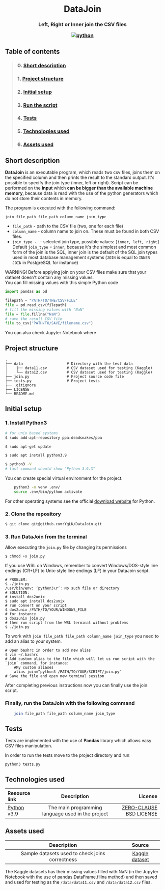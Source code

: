 <h1 align="center">  DataJoin

<h3 align="center">  Left, Right or Inner join the CSV files


[![python](https://img.shields.io/badge/language-python-%23306998)](https://www.python.org/)

## Table of contents  

> ### 0. [Short description](#description)
> ### 1. [Project structure](#project-structure)
> ### 2. [Initial setup](#initial-setup)
> ### 3. [Run the script](#run-the-script)
> ### 4. [Tests]("#tests"")
> ### 5. [Technologies used](#technologies-used) 
> ### 6. [Assets used](#assets-used) 



## Short description  <a name="description"></a>

**DataJoin** is an executable program, which reads two csv files, joins them on the specified column and then prints 
the result to the standard output.  It's possible to specify the join type (inner, left or right). 
Script can be performed on the **input** which **can be bigger than the available machine memory**, 
because data is read with the use of the python generators which do not store their contents in memory.

The program is executed with the following command: 
```shell
join file_path file_path column_name join_type
```
 
* `file_path` - path to the CSV file (two, one for each file)
* `column_name` - column name to join on. These must be found in both CSV files.
* `join_type - ` - selected join type, possible values: `[inner, left, right]` <br>
Default `join_type` = `inner`, because it's  the simplest and most common form of 
the join is the SQL, inner join is the default of the SQL join types used in most database management systems (`JOIN` is equal to `INNER JOIN` in PostgreSQL for instance)

WARNING! Before applying join on your CSV files make sure that your dataset doesn't 
contain any missing values. <br>
You can fill missing values with this simple Python code
```python
import pandas as pd

filepath = "PATH/TO/THE/CSV/FILE"
file = pd.read_csv(filepath)
# fill the missing values with "NaN"
file = file.fillna("NaN")
# save the result CSV file
file.to_csv("PATH/TO/SAVE/filename.csv")
```
You can also check Jupyter Notebook where 


## Project structure  <a name="project-structure"></a>

    .
    ├── data                    # Directory with the test data
    │    ├── data11.csv         # CSV dataset used for testing (Kaggle)
    │    └── data12.csv         # CSV dataset used for testing (Kaggle)
    ├── join.py                 # Project source code file
    ├── tests.py                # Project tests
    ├── .gitignore              
    ├── LICENSE
    └── README.md


## Initial setup  <a name="initial-setup"></a>

### 1. Install Python3 

```sh
# for unix based systems
$ sudo add-apt-repository ppa:deadsnakes/ppa

$ sudo apt-get update

$ sudo apt install python3.9

$ python3 -V
# last command should show "Python 3.9.X"
```

You can create special virtual environment for the project.
```sh
    python3 -m venv .env/
    source .env/bin/python activate
```
For other operating systems see the official [download website](https://www.python.org/downloads/release/python-3810/) for Python.

### 2. Clone the repository
```sh
$ git clone git@github.com:YgLK/DataJoin.git
```

### 3. Run DataJoin from the terminal 
Allow executing the `join.py` file by changing its permissions
```shell
$ chmod +x join.py
```

If you use WSL on Windows, remember to convert Windows/DOS-style line endings (CR+LF) to Unix-style line endings (LF) in your DataJoin script.
```shell
# PROBLEM:
$ ./join.py
/usr/bin/env: ‘python3\r’: No such file or directory
# SOLUTION:
# install dos2unix
$ sudo apt install dos2unix
# run convert on your script 
$ dos2unix /PATH/TO/YOUR/WINDOWS_FILE
# for instance
$ dos2unix join.py
# then run script from the WSL terminal without problems
$ ./join.py 
```

To work with `join file_path file_path column_name join_type` you need to add an alias to your system.
```shell
# Open bashrc in order to add new alias
$ vim ~/.bashrc
# Add custom alias to the file which will let us run script with the `join` command, for instance:
    #My custom aliases
    alias join=”python3 /PATH/TO/YOUR/SCRIPT/join.py”
# Save the file and open new terminal session
```
After completing previous instructions now you can finally use the join script.


### Finally, run the DataJoin with the following command  <a name="run-the-script"></a>
```sh
    join file_path file_path column_name join_type
```


## Tests  <a name="description"></a>
Tests are implemented with the use of **Pandas** library which allows easy CSV files manipulation.

In order to run the tests move to the project directory and run:
```shell
python3 tests.py
```

## Technologies used <a name="technologies-used"></a>

| Resource link                                        |                    Description                    |                                                                                                                                License |
| :--------------------------------------------------- | :-----------------------------------------------: | -------------------------------------------------------------------------------------------------------------------------------------: |
| [Python v3.9](https://www.python.org/)             | The main programming language used in the project | [ZERO-CLAUSE BSD LICENSE](https://docs.python.org/3/license.html#zero-clause-bsd-license-for-code-in-the-python-release-documentation) |

## Assets used  <a name="assets-used"></a>

| Description | Source |
| :-----: | :-----: | 
| Sample datasets used to check joins correctness | [Kaggle dataset](https://www.kaggle.com/datasets/piterfm/2022-ukraine-russian-war?select=russia_losses_equipment.csv)|

The Kaggle datasets has their missing values filled with NaN (in the Jupyter Notebook with the use of pandas.DataFrame.fillna method) and then saved and used for testing as the `/data/data11.csv` and  `/data/data12.csv` files.
